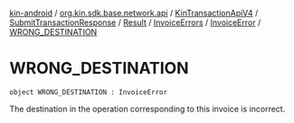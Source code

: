 [kin-android](../../../../../../index.md) / [org.kin.sdk.base.network.api](../../../../../index.md) / [KinTransactionApiV4](../../../../index.md) / [SubmitTransactionResponse](../../../index.md) / [Result](../../index.md) / [InvoiceErrors](../index.md) / [InvoiceError](index.md) / [WRONG_DESTINATION](./-w-r-o-n-g_-d-e-s-t-i-n-a-t-i-o-n.md)

# WRONG_DESTINATION

`object WRONG_DESTINATION : InvoiceError`

The destination in the operation corresponding to this invoice
is incorrect.

